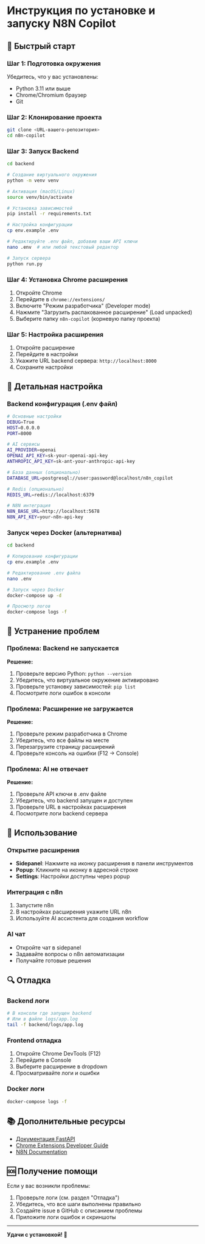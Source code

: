 # Инструкция по установке и запуску N8N Copilot

## 🚀 Быстрый старт

### Шаг 1: Подготовка окружения

Убедитесь, что у вас установлены:
- Python 3.11 или выше
- Chrome/Chromium браузер
- Git

### Шаг 2: Клонирование проекта

```bash
git clone <URL-вашего-репозитория>
cd n8n-copilot
```

### Шаг 3: Запуск Backend

```bash
cd backend

# Создание виртуального окружения
python -m venv venv

# Активация (macOS/Linux)
source venv/bin/activate

# Установка зависимостей
pip install -r requirements.txt

# Настройка конфигурации
cp env.example .env

# Редактируйте .env файл, добавив ваши API ключи
nano .env  # или любой текстовый редактор

# Запуск сервера
python run.py
```

### Шаг 4: Установка Chrome расширения

1. Откройте Chrome
2. Перейдите в `chrome://extensions/`
3. Включите "Режим разработчика" (Developer mode)
4. Нажмите "Загрузить распакованное расширение" (Load unpacked)
5. Выберите папку `n8n-copilot` (корневую папку проекта)

### Шаг 5: Настройка расширения

1. Откройте расширение
2. Перейдите в настройки
3. Укажите URL backend сервера: `http://localhost:8000`
4. Сохраните настройки

## 🔧 Детальная настройка

### Backend конфигурация (.env файл)

```bash
# Основные настройки
DEBUG=True
HOST=0.0.0.0
PORT=8000

# AI сервисы
AI_PROVIDER=openai
OPENAI_API_KEY=sk-your-openai-api-key
ANTHROPIC_API_KEY=sk-ant-your-anthropic-api-key

# База данных (опционально)
DATABASE_URL=postgresql://user:password@localhost/n8n_copilot

# Redis (опционально)
REDIS_URL=redis://localhost:6379

# N8N интеграция
N8N_BASE_URL=http://localhost:5678
N8N_API_KEY=your-n8n-api-key
```

### Запуск через Docker (альтернатива)

```bash
cd backend

# Копирование конфигурации
cp env.example .env

# Редактирование .env файла
nano .env

# Запуск через Docker
docker-compose up -d

# Просмотр логов
docker-compose logs -f
```

## 🐛 Устранение проблем

### Проблема: Backend не запускается

**Решение:**
1. Проверьте версию Python: `python --version`
2. Убедитесь, что виртуальное окружение активировано
3. Проверьте установку зависимостей: `pip list`
4. Посмотрите логи ошибок в консоли

### Проблема: Расширение не загружается

**Решение:**
1. Проверьте режим разработчика в Chrome
2. Убедитесь, что все файлы на месте
3. Перезагрузите страницу расширений
4. Проверьте консоль на ошибки (F12 → Console)

### Проблема: AI не отвечает

**Решение:**
1. Проверьте API ключи в .env файле
2. Убедитесь, что backend запущен и доступен
3. Проверьте URL в настройках расширения
4. Посмотрите логи backend сервера

## 📱 Использование

### Открытие расширения

- **Sidepanel**: Нажмите на иконку расширения в панели инструментов
- **Popup**: Кликните на иконку в адресной строке
- **Settings**: Настройки доступны через popup

### Интеграция с n8n

1. Запустите n8n
2. В настройках расширения укажите URL n8n
3. Используйте AI ассистента для создания workflow

### AI чат

- Откройте чат в sidepanel
- Задавайте вопросы о n8n автоматизации
- Получайте готовые решения

## 🔍 Отладка

### Backend логи

```bash
# В консоли где запущен backend
# Или в файле logs/app.log
tail -f backend/logs/app.log
```

### Frontend отладка

1. Откройте Chrome DevTools (F12)
2. Перейдите в Console
3. Выберите расширение в dropdown
4. Просматривайте логи и ошибки

### Docker логи

```bash
docker-compose logs -f
```

## 📚 Дополнительные ресурсы

- [Документация FastAPI](https://fastapi.tiangolo.com/)
- [Chrome Extensions Developer Guide](https://developer.chrome.com/docs/extensions/)
- [N8N Documentation](https://docs.n8n.io/)

## 🆘 Получение помощи

Если у вас возникли проблемы:

1. Проверьте логи (см. раздел "Отладка")
2. Убедитесь, что все шаги выполнены правильно
3. Создайте issue в GitHub с описанием проблемы
4. Приложите логи ошибок и скриншоты

---

**Удачи с установкой! 🎉**

